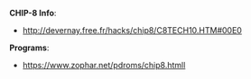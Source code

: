 **CHIP-8 Info**:

- http://devernay.free.fr/hacks/chip8/C8TECH10.HTM#00E0

**Programs**:

- https://www.zophar.net/pdroms/chip8.htmll